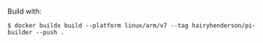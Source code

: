 Build with:

```console
$ docker buildx build --platform linux/arm/v7 --tag hairyhenderson/pi-builder --push .
```
